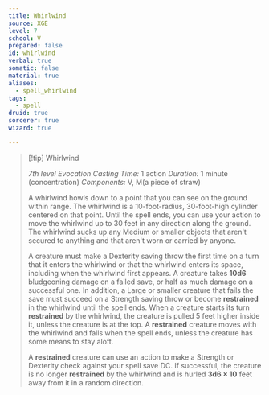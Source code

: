 ```yaml
---
title: Whirlwind
source: XGE
level: 7
school: V
prepared: false
id: whirlwind
verbal: true
somatic: false
material: true
aliases:
  - spell_whirlwind
tags:
  - spell
druid: true
sorcerer: true
wizard: true

---
```

>[!tip] Whirlwind
>
> *7th level Evocation*
> *Casting Time:* 1 action
> *Duration:* 1 minute (concentration)
> *Components:* V, M(a piece of straw)
>
>A whirlwind howls down to a point that you can see on the ground within range. The whirlwind is a 10-foot-radius, 30-foot-high cylinder centered on that point. Until the spell ends, you can use your action to move the whirlwind up to 30 feet in any direction along the ground. The whirlwind sucks up any Medium or smaller objects that aren't secured to anything and that aren't worn or carried by anyone.
>
>A creature must make a Dexterity saving throw the first time on a turn that it enters the whirlwind or that the whirlwind enters its space, including when the whirlwind first appears. A creature takes **10d6** bludgeoning damage on a failed save, or half as much damage on a successful one. In addition, a Large or smaller creature that fails the save must succeed on a Strength saving throw or become **restrained** in the whirlwind until the spell ends. When a creature starts its turn **restrained** by the whirlwind, the creature is pulled 5 feet higher inside it, unless the creature is at the top. A **restrained** creature moves with the whirlwind and falls when the spell ends, unless the creature has some means to stay aloft.
>
>A **restrained** creature can use an action to make a Strength or Dexterity check against your spell save DC. If successful, the creature is no longer **restrained** by the whirlwind and is hurled **3d6 × 10** feet away from it in a random direction.
>

